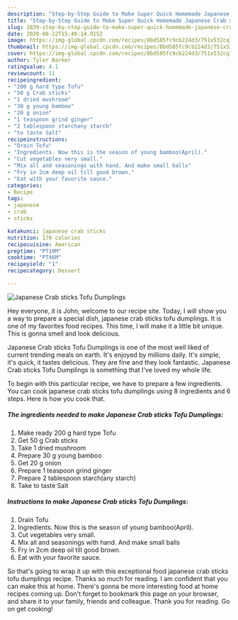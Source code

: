 ```yaml
---
description: "Step-by-Step Guide to Make Super Quick Homemade Japanese Crab sticks Tofu Dumplings"
title: "Step-by-Step Guide to Make Super Quick Homemade Japanese Crab sticks Tofu Dumplings"
slug: 1839-step-by-step-guide-to-make-super-quick-homemade-japanese-crab-sticks-tofu-dumplings
date: 2020-08-22T15:49:14.915Z
image: https://img-global.cpcdn.com/recipes/8bd585fc9cb224d3/751x532cq70/japanese-crab-sticks-tofu-dumplings-recipe-main-photo.jpg
thumbnail: https://img-global.cpcdn.com/recipes/8bd585fc9cb224d3/751x532cq70/japanese-crab-sticks-tofu-dumplings-recipe-main-photo.jpg
cover: https://img-global.cpcdn.com/recipes/8bd585fc9cb224d3/751x532cq70/japanese-crab-sticks-tofu-dumplings-recipe-main-photo.jpg
author: Tyler Barker
ratingvalue: 4.1
reviewcount: 11
recipeingredient:
- "200 g hard type Tofu"
- "50 g Crab sticks"
- "1 dried mushroom"
- "30 g young bamboo"
- "20 g onion"
- "1 teaspoon grind ginger"
- "2 tablespoon starchany starch"
- "to taste Salt"
recipeinstructions:
- "Drain Tofu"
- "Ingredients. Now this is the season of young bamboo(April)."
- "Cut vegetables very small."
- "Mix all and seasonings with hand. And make small balls"
- "Fry in 2cm deep oil till good brown."
- "Eat with your favorite sauce."
categories:
- Recipe
tags:
- japanese
- crab
- sticks

katakunci: japanese crab sticks 
nutrition: 170 calories
recipecuisine: American
preptime: "PT10M"
cooktime: "PT46M"
recipeyield: "1"
recipecategory: Dessert

---
```



![Japanese Crab sticks Tofu Dumplings](https://img-global.cpcdn.com/recipes/8bd585fc9cb224d3/751x532cq70/japanese-crab-sticks-tofu-dumplings-recipe-main-photo.jpg)

Hey everyone, it is John, welcome to our recipe site. Today, I will show you a way to prepare a special dish, japanese crab sticks tofu dumplings. It is one of my favorites food recipes. This time, I will make it a little bit unique. This is gonna smell and look delicious.



Japanese Crab sticks Tofu Dumplings is one of the most well liked of current trending meals on earth. It's enjoyed by millions daily. It's simple, it's quick, it tastes delicious. They are fine and they look fantastic. Japanese Crab sticks Tofu Dumplings is something that I've loved my whole life.


To begin with this particular recipe, we have to prepare a few ingredients. You can cook japanese crab sticks tofu dumplings using 8 ingredients and 6 steps. Here is how you cook that.

<!--inarticleads1-->

##### The ingredients needed to make Japanese Crab sticks Tofu Dumplings:

1. Make ready 200 g hard type Tofu
1. Get 50 g Crab sticks
1. Take 1 dried mushroom
1. Prepare 30 g young bamboo
1. Get 20 g onion
1. Prepare 1 teaspoon grind ginger
1. Prepare 2 tablespoon starch(any starch)
1. Take to taste Salt




<!--inarticleads2-->

##### Instructions to make Japanese Crab sticks Tofu Dumplings:

1. Drain Tofu
1. Ingredients. Now this is the season of young bamboo(April).
1. Cut vegetables very small.
1. Mix all and seasonings with hand. And make small balls
1. Fry in 2cm deep oil till good brown.
1. Eat with your favorite sauce.




So that's going to wrap it up with this exceptional food japanese crab sticks tofu dumplings recipe. Thanks so much for reading. I am confident that you can make this at home. There's gonna be more interesting food at home recipes coming up. Don't forget to bookmark this page on your browser, and share it to your family, friends and colleague. Thank you for reading. Go on get cooking!
